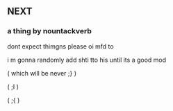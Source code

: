 ## NEXT
### a thing by nountackverb

dont expect thimgns please oi mfd to 

i m gonna randomly add shti tto his until its a good mod

( which will be never ;} )

( ;I )





( ;{ )